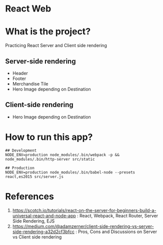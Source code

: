# React Web

# What is the project? 
Practicing React Server and Client side rendering

## Server-side rendering
* Header
* Footer
* Merchandise Tile
* Hero Image depending on Destination

## Client-side rendering
* Hero Image depending on Destination

# How to run this app?
```
## Development
NODE_ENV=production node_modules/.bin/webpack -p && node_modules/.bin/http-server src/static

## Production
NODE_ENV=production node_modules/.bin/babel-node --presets react,es2015 src/server.js
```

# References
1. https://scotch.io/tutorials/react-on-the-server-for-beginners-build-a-universal-react-and-node-app : React, Webpack, React Router, Server Side Rendering, EJS
2. https://medium.com/@adamzerner/client-side-rendering-vs-server-side-rendering-a32d2cf3bfcc : Pros, Cons and Discussions on Server vs Client side rendering

